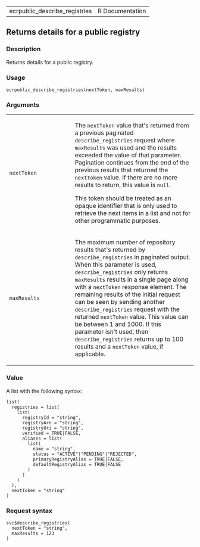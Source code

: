 <table style="width: 100%;">
<tbody>
<tr class="odd">
<td>ecrpublic_describe_registries</td>
<td style="text-align: right;">R Documentation</td>
</tr>
</tbody>
</table>

## Returns details for a public registry

### Description

Returns details for a public registry.

### Usage

    ecrpublic_describe_registries(nextToken, maxResults)

### Arguments

<table>
<colgroup>
<col style="width: 35%" />
<col style="width: 65%" />
</colgroup>
<tbody>
<tr class="odd">
<td><code
id="ecrpublic_describe_registries_:_nextToken">nextToken</code></td>
<td><p>The <code>nextToken</code> value that's returned from a previous
paginated <code>describe_registries</code> request where
<code>maxResults</code> was used and the results exceeded the value of
that parameter. Pagination continues from the end of the previous
results that returned the <code>nextToken</code> value. If there are no
more results to return, this value is <code>null</code>.</p>
<p>This token should be treated as an opaque identifier that is only
used to retrieve the next items in a list and not for other programmatic
purposes.</p></td>
</tr>
<tr class="even">
<td><code
id="ecrpublic_describe_registries_:_maxResults">maxResults</code></td>
<td><p>The maximum number of repository results that's returned by
<code>describe_registries</code> in paginated output. When this
parameter is used, <code>describe_registries</code> only returns
<code>maxResults</code> results in a single page along with a
<code>nextToken</code> response element. The remaining results of the
initial request can be seen by sending another
<code>describe_registries</code> request with the returned
<code>nextToken</code> value. This value can be between 1 and 1000. If
this parameter isn't used, then <code>describe_registries</code> returns
up to 100 results and a <code>nextToken</code> value, if
applicable.</p></td>
</tr>
</tbody>
</table>

### Value

A list with the following syntax:

    list(
      registries = list(
        list(
          registryId = "string",
          registryArn = "string",
          registryUri = "string",
          verified = TRUE|FALSE,
          aliases = list(
            list(
              name = "string",
              status = "ACTIVE"|"PENDING"|"REJECTED",
              primaryRegistryAlias = TRUE|FALSE,
              defaultRegistryAlias = TRUE|FALSE
            )
          )
        )
      ),
      nextToken = "string"
    )

### Request syntax

    svc$describe_registries(
      nextToken = "string",
      maxResults = 123
    )
